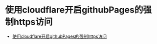 # 使用cloudflare开启githubPages的强制https访问
- [使用cloudflare开启githubPages的强制https访问](./使用cloudflare开启githubPages的强制https访问.md)
